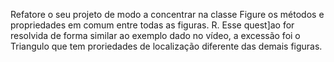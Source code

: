 Refatore o seu projeto de modo a concentrar na classe Figure os métodos e propriedades em comum entre todas as figuras.
R. Esse quest]ao for resolvida de forma similar ao exemplo dado no vídeo, a excessão foi o Triangulo que tem proriedades de localização diferente das demais figuras.
